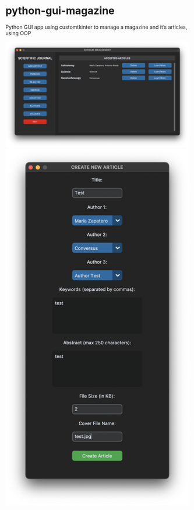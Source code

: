 # python-gui-magazine
Python GUI app using customtkinter to manage a magazine and it’s articles, using OOP

![Screenshot 1](1.png "Screenshot 1")
![Screenshot 2](2.png "Screenshot 2")

